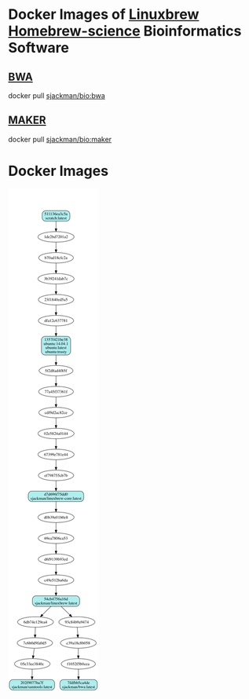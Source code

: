 Docker Images of [Linuxbrew][] [Homebrew-science][] Bioinformatics Software
================================================================================

## [BWA][]
docker pull [sjackman/bio:bwa][]

## [MAKER][]
docker pull [sjackman/bio:maker][]

[Homebrew-science]: https://github.com/Homebrew/homebrew-science
[Linuxbrew]: http://brew.sh/linuxbrew/

[BWA]: http://bio-bwa.sourceforge.net/
[MAKER]: http://www.yandell-lab.org/software/maker.html
[sjackman/bio:bwa]: bwa/Dockerfile
[sjackman/bio:maker]: maker/Dockerfile

Docker Images
================================================================================

![Docker images](docker-images.png)
